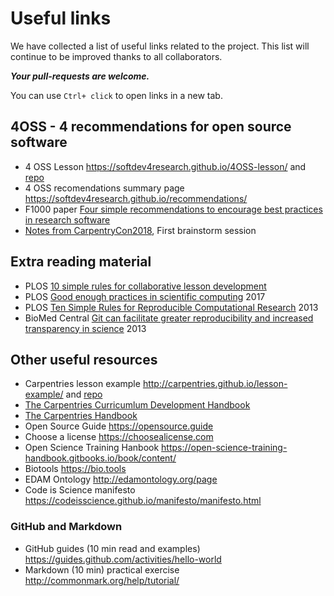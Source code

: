 
# Useful links

We have collected a list of useful links related to the project. This list will continue to be improved thanks to all collaborators.

***Your pull-requests are welcome.***

You can use `Ctrl+ click` to open links in a new tab.

## 4OSS - 4 recommendations for open source software 

- 4 OSS Lesson https://softdev4research.github.io/4OSS-lesson/ and [repo](https://github.com/SoftDev4Research/4OSS-lesson) 
- 4 OSS recomendations summary page https://softdev4research.github.io/recommendations/
- F1000 paper [Four simple recommendations to encourage best practices in research software](https://f1000research.com/articles/6-876/v1) 
- [Notes from CarpentryCon2018](https://github.com/SoftDev4Research/4OSS-lesson/blob/gh-pages/notes.md), First brainstorm session 

## Extra reading material

- PLOS [10 simple rules for collaborative lesson development](http://journals.plos.org/ploscompbiol/article?id=10.1371/journal.pcbi.1005963)
- PLOS [Good enough practices in scientific computing](http://journals.plos.org/ploscompbiol/article?id=10.1371/journal.pcbi.1005510) 2017
- PLOS [Ten Simple Rules for Reproducible Computational Research](http://journals.plos.org/ploscompbiol/article?id=10.1371/journal.pcbi.1003285) 2013
- BioMed Central [Git can facilitate greater reproducibility and increased transparency in science](https://scfbm.biomedcentral.com/articles/10.1186/1751-0473-8-7) 2013

## Other useful resources

- Carpentries lesson example http://carpentries.github.io/lesson-example/ and [repo](https://github.com/carpentries/lesson-example)
- [The Carpentries Curricumlum Development Handbook](https://carpentries.github.io/curriculum-development/)
- [The Carpentries Handbook](https://docs.carpentries.org)
- Open Source Guide https://opensource.guide
- Choose a license https://choosealicense.com
- Open Science Training Hanbook https://open-science-training-handbook.gitbooks.io/book/content/
- Biotools https://bio.tools
- EDAM Ontology http://edamontology.org/page
- Code is Science manifesto https://codeisscience.github.io/manifesto/manifesto.html

### GitHub and Markdown
- GitHub guides (10 min read and examples) https://guides.github.com/activities/hello-world
- Markdown (10 min) practical exercise http://commonmark.org/help/tutorial/


